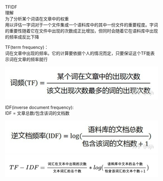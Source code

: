 TFIDF  
理解  
为了分析某个词语在文章中的权重  
用以评估一字词对于一个文件集或一个语料库中的其中一份文件的重要程度。字词的重要性随着它在文件中出现的次数成正比增加，但同时会随着它在语料库中出现的频率成反比下降  

TF(term frequency)：  
词在文章中出现的频率。它的计算要依据个人的情况而定，只要保证这个TF能表示词在文章的频率就行  
<div align="center"><img src="../../assets/tfidf1.png"></div>  

IDF(inverse document frequency):  
IDF = 文章总数/包含该词的文档数  
<div align="center"><img src="../../assets/tfidf2.png"></div>  

<div align="center"><img src="../../assets/tfidf3.png"></div>  
